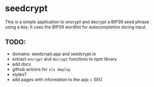 # seedcrypt
This is a simple application to encrypt and decrypt a BIP39 seed phrase using a key.
It uses the BIP39 wordlist for autocompletion during input.

## TODO:
- domains: seedcrypt.app and seedcrypt.io
- extract `encrypt` and `decrypt` functions to npm library
- add docs
- github actions for `sls deploy`
- styles?
- add pages with information to the app + SEO
